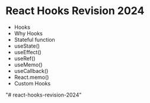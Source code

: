 # React Hooks Revision 2024

- Hooks
- Why Hooks
- Stateful function
- useState()
- useEffect()
- useRef()
- useMemo()
- useCallback()
- React.memo()
- Custom Hooks

"# react-hooks-revision-2024"
